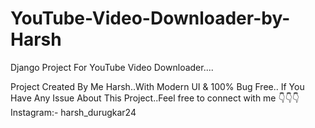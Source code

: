 # YouTube-Video-Downloader-by-Harsh
Django Project For YouTube Video Downloader....


Project Created By Me Harsh..With Modern UI & 100% Bug Free..
If You Have Any Issue About This Project..Feel free to connect with me 👇👇👇
Instagram:- harsh_durugkar24
